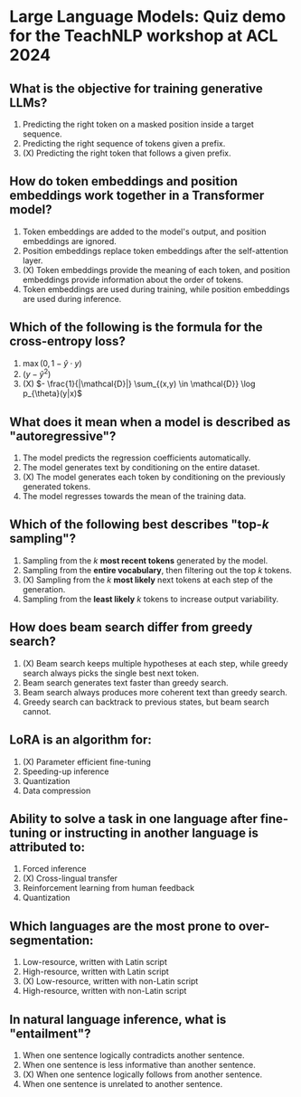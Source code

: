# Large Language Models: Quiz demo for the TeachNLP workshop at ACL 2024

## What is the objective for training generative LLMs?

1. Predicting the right token on a masked position inside a target sequence.
2. Predicting the right sequence of tokens given a prefix.
3. (X) Predicting the right token that follows a given prefix.


## How do token embeddings and position embeddings work together in a Transformer model?

1. Token embeddings are added to the model's output, and position embeddings are ignored.
2. Position embeddings replace token embeddings after the self-attention layer.
3. (X) Token embeddings provide the meaning of each token, and position embeddings provide information about the order of tokens.
4. Token embeddings are used during training, while position embeddings are used during inference.


## Which of the following is the formula for the cross-entropy loss?

1. $\max(0, 1 - \hat{y} \cdot y)$
2. $(y - \hat{y}^2)$
3. (X) $- \frac{1}{|\mathcal{D}|} \sum_{(x,y) \in \mathcal{D}} \log p_{\theta}(y|x)$


## What does it mean when a model is described as "autoregressive"?

1. The model predicts the regression coefficients automatically.
2. The model generates text by conditioning on the entire dataset.
3. (X) The model generates each token by conditioning on the previously generated tokens.
4. The model regresses towards the mean of the training data.


## Which of the following best describes "top-$k$ sampling"?

1. Sampling from the $k$ **most recent tokens** generated by the model.
2. Sampling from the **entire vocabulary**, then filtering out the top $k$ tokens.
3. (X) Sampling from the $k$ **most likely** next tokens at each step of the generation.
4. Sampling from the **least likely** $k$ tokens to increase output variability.


## How does beam search differ from greedy search?

1. (X) Beam search keeps multiple hypotheses at each step, while greedy search always picks the single best next token.
2. Beam search generates text faster than greedy search.
3. Beam search always produces more coherent text than greedy search.
4. Greedy search can backtrack to previous states, but beam search cannot.


## LoRA is an algorithm for:
1. (X) Parameter efficient fine-tuning
2. Speeding-up inference
3. Quantization
4. Data compression


## Ability to solve a task in one language after fine-tuning or instructing in another language is attributed to:

1. Forced inference
2. (X) Cross-lingual transfer
3. Reinforcement learning from human feedback
4. Quantization


## Which languages are the most prone to over-segmentation:

1. Low-resource, written with Latin script
2. High-resource, written with Latin script
3. (X) Low-resource, written with non-Latin script
4. High-resource, written with non-Latin script


## In natural language inference, what is "entailment"?

1. When one sentence logically contradicts another sentence.
2. When one sentence is less informative than another sentence.
3. (X) When one sentence logically follows from another sentence.
4. When one sentence is unrelated to another sentence.
